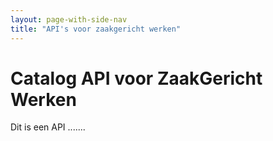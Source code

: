 ```yaml
---
layout: page-with-side-nav
title: "API's voor zaakgericht werken"
---
```

# Catalog API voor ZaakGericht Werken

Dit is een API .......
